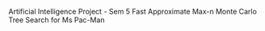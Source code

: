 Artificial Intelligence Project - Sem 5
Fast Approximate Max-n Monte Carlo Tree Search for Ms Pac-Man
